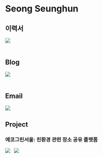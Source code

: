 # Seong Seunghun

## 이력서
<a href="https://drive.google.com/file/d/1uG6mEUc0EIxl5C9QDtkAxb_sjWDX3jP7/view?usp=share_link" target="_blank"><img src="https://img.shields.io/badge/-PDF-red?style=for-the-badge"/></a> &nbsp;
<br></br>

## Blog
<a href="https://itsowavy.oopy.io/" target="_blank"><img src="https://img.shields.io/badge/-ITSOWAVY-purple?style=for-the-badge"/></a> &nbsp;
<br></br>

## Email
<a href="mailto:itsowavys@gmail.com" target="_blank"><img src="https://img.shields.io/badge/Gmail-EA4335?style=for-the-badge&logo=Gmail&logoColor=white"/></a> &nbsp;

## Project
### 에코그린서울: 친환경 관련 장소 공유 플랫폼
<a href="https://echogreenseoul.site" target="_blank"><img src="https://img.shields.io/badge/%EB%B0%B0%ED%8F%AC%EB%A7%81%ED%81%AC-5FCF80?style=for-the-badge"/></a> &nbsp;
<a href="https://github.com/codestates-seb/seb41_main_027/tree/dev" target="_blank"><img src="https://img.shields.io/badge/repository-181717?style=for-the-badge&logo=github"/></a> &nbsp;

<!--
**itsowavy/itsowavy** is a ✨ _special_ ✨ repository because its `README.md` (this file) appears on your GitHub profile.

Here are some ideas to get you started:

- 🔭 I’m currently working on ...
- 🌱 I’m currently learning ...
- 👯 I’m looking to collaborate on ...
- 🤔 I’m looking for help with ...
- 💬 Ask me about ...
- 📫 How to reach me: ...
- 😄 Pronouns: ...
- ⚡ Fun fact: ...
-->
